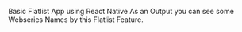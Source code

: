 Basic Flatlist App using React Native
As an Output you can see some Webseries Names by this Flatlist Feature.
